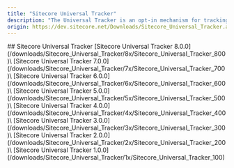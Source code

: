 ```yaml
---
title: "Sitecore Universal Tracker"
description: "The Universal Tracker is an opt-in mechanism for tracking interactions and events from headless clients."
origin: https://dev.sitecore.net/Downloads/Sitecore_Universal_Tracker.aspx
---
```


<Card variant='outlineRaised' px={0} mb={8}>
<CardHeader>
## Sitecore Universal Tracker
</CardHeader>
<CardBody>
[Sitecore Universal Tracker 8.0.0](/downloads/Sitecore_Universal_Tracker/8x/Sitecore_Universal_Tracker_800)\
[Sitecore Universal Tracker 7.0.0](/downloads/Sitecore_Universal_Tracker/7x/Sitecore_Universal_Tracker_700)\
[Sitecore Universal Tracker 6.0.0](/downloads/Sitecore_Universal_Tracker/6x/Sitecore_Universal_Tracker_600)\
[Sitecore Universal Tracker 5.0.0](/downloads/Sitecore_Universal_Tracker/5x/Sitecore_Universal_Tracker_500)\
[Sitecore Universal Tracker 4.0.0](/downloads/Sitecore_Universal_Tracker/4x/Sitecore_Universal_Tracker_400)\
[Sitecore Universal Tracker 3.0.0](/downloads/Sitecore_Universal_Tracker/3x/Sitecore_Universal_Tracker_300)\
[Sitecore Universal Tracker 2.0.0](/downloads/Sitecore_Universal_Tracker/2x/Sitecore_Universal_Tracker_200)\
[Sitecore Universal Tracker 1.0.0](/downloads/Sitecore_Universal_Tracker/1x/Sitecore_Universal_Tracker_100)
</CardBody>          
</Card>